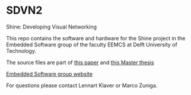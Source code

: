 # SDVN2
Shine: Developing Visual Networking

This repo contains the software and hardware for the Shine project in the Embedded Software group of the faculty EEMCS at Delft University of Technology.

The source files are part of [this paper](http://citeseerx.ist.psu.edu/viewdoc/download?doi=10.1.1.728.4979&rep=rep1&type=pdf) and [this Master thesis](http://resolver.tudelft.nl/uuid:439b72d1-0a8b-4132-8370-b539c8a13574)

[Embedded Software group website](http://www.es.ewi.tudelft.nl/)  

For questions please contact Lennart Klaver or Marco Zuniga.
